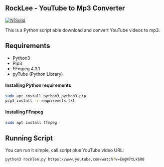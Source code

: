 
## RockLee - YouTube to Mp3 Converter
[![N|Solid](https://pbs.twimg.com/profile_images/791850439654436865/jxmdvlIO.jpg)](https://github.com/mribeirogabriel/rocklee)

This is a Python script able download and convert YouTube videos to mp3.

 ## Requirements
- Python3
- Pip3
- FFmpeg 4.3.1
- pyTube (Python Library)

#### Installing Python requirements
```bash
sudo apt install python3 python3-pip
pip3 install -r requiremets.txt
```
#### Installing FFmpeg
```bash
sudo apt install ffmpeg
```
 ## Running Script
You can run it simple, call script plus YouTube video URL:
```bash
python3 rocklee.py https://www.youtube.com/watch?v=EngW7tLk6R8
```
